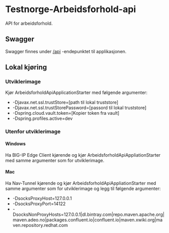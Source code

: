 # Testnorge-Arbeidsforhold-api
API for arbeidsforhold.

## Swagger
Swagger finnes under [/api](https://testnorge-arbeidsforhold-api.nais.preprod.local/api) -endepunktet til applikasjonen.

## Lokal kjøring

### Utviklerimage
Kjør ArbeidsforholdApiApplicationStarter med følgende argumenter:
 - -Djavax.net.ssl.trustStore=[path til lokal truststore]
 - -Djavax.net.ssl.trustStorePassword=[passord til lokal truststore]
 - -Dspring.cloud.vault.token=[Kopier token fra vault]
 - -Dspring.profiles.active=dev
 
### Utenfor utviklerimage
 
#### Windows
Ha BIG-IP Edge Client kjørende og kjør ArbeidsforholdApiAppliationStarter med samme argumenter som for utviklerimage.
 
#### Mac
Ha Nav-Tunnel kjørende og kjør ArbeidsforholdApiAppliationStarter med samme argumenter som for utviklerimage og legg til følgende argumenter:
 - -DsocksProxyHost=127.0.0.1
 - -DsocksProxyPort=14122
 - -DsocksNonProxyHosts=127.0.0.1|dl.bintray.com|repo.maven.apache.org|maven.adeo.no|packages.confluent.io|confluent.io|maven.xwiki.org|maven.repository.redhat.com
 